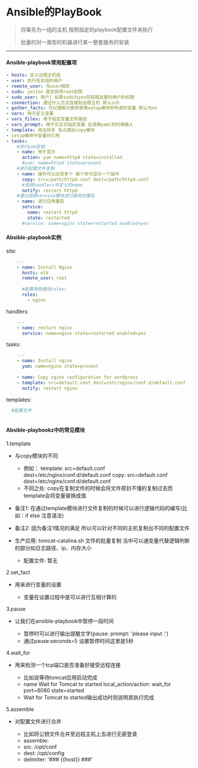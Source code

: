 Ansible的PlayBook
==============

> 将事先为一组的主机 按照指定的playbook配置文件来执行
>
> 批量的对一类型的机器进行某一整套服务的安装

---

#### Ansible-playbook常用配置项
```yaml
- hosts: 定义远程主机组
- user: 执行任务组的用户
- remote_user: 与user相同
- sudu: yes|no 是否获得root权限
- sudo_user: 用户| 如果sudo为yes将获取这里的用户的权限
- connection: 通过什么方式连接到远程主机 默认ssh
- gather_facts: 可以理解为放弃使用setup模块所传递的变量 默认为no
- vars: 用于定义变量 
- vars_files: 用于指定变量文件路径
- vars_prompt: 用于交互式指定变量 在调用yaml的时候输入
- template: 用法较多 有点类似copy模块
- setup模块中变量的引用
- tasks:
    #进行yum安装
    - name: 用于显示
      action: yum name=httpd state=installed
      #yum: name=httpd state=present   
    #进行配置文件复制
    - name: 操作可以出现多个 每个命令显示一个操作
      copy: src=/path/httpd.conf dest=/path/httpd.conf 
      #调用handlers中定义的name
      notify: restart httpd 
    #通过调用service模块进行服务的重启
    - name: 进行应用重启
      service:
        name: restart httpd
        state: restarted
      #service: name=nginx state=restarted enabled=yes
```

#### Absible-playbook实例
site:
```yaml
    ---
    - name: Install Nginx
      hosts: elk
      remote_user: root
    
      #配置角色路径roles/
      roles:
        - nginx
```

handlers: 
```yaml
    ---
    - name: restart nginx
      service: name=nginx state=restarted enabled=yes
```

tasks: 
```yaml
    ---
    - name: Install nginx
      yum: name=nginx state=present
    
    - name: Copy nginx configuration for wordpress
    - template: src=default.conf dest=/etc/nginx/conf.d/default.conf
      notify: restart nginx
```

templates: 
```yaml
  #配置文件
  
```

#### Absible-playbookz中的常见模块

1.template

- 与copy模块的不同
    
    - 例如：
        template: src=default.conf dest=/etc/nginx/conf.d/default.conf
        copy: src=default.conf dest=/etc/nginx/conf.d/default.conf
    - 不同之处: copy在复制文件的时候会将文件原封不懂的复制过去而template会将变量替换成值
    
- 备注1: 在通过template模块进行文件复制的时候可以进行逻辑代码的编写(比如：if else 注意语法)
- 备注2: 因为备注1情况的满足 所以可以针对不同的主机复制出不同的配置文件

- 生产应用: tomcat-catalina.sh 文件的批量复制 当中可以通变量代替逻辑判断的部分如日志路径、ip、内存大小
    - 配置文件: 暂无
        
2.set_fact

- 用来进行变量的设置

    - 变量在设置过程中是可以进行互相计算的
    
3.pause

- 让我们在ansible-playbook中暂停一段时间

    - 暂停时可以进行输出提醒文字(pause: prompt: 'please input :')
    - 通过pause:seconds=5 设置暂停时间这里是5秒
        
4.wait_for

- 用来检测一个tcp端口是否准备好接受远程连接
   
    - 比如说等待tomcat应用启动完成
    - name Wait for Tomcat to started
      local_action/action: wait_for port=8080 state=started
    - Wait for Tomcat to started输出成功时则说明其执行完成


5.assemble

- 对配置文件进行合并
    
    - 比如将公钥文件合并至远程主机上去进行无密登录
    - assemble:
    - src: /opt/conf
    - dest: /opt/config
    - delimiter: '### {{host}} ###'


